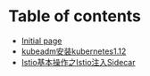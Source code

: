 # Table of contents

* [Initial page](README.md)
* [kubeadm安装kubernetes1.12](kubeadm-an-zhuang-kubernetes1.12.md)
* [Istio基本操作之Istio注入Sidecar](istio-ji-ben-cao-zuo-zhi-istio-zhu-ru-sidecar.md)


